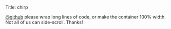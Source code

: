 Title: chirp

<a href="http://twitter.com/github">@github</a> please wrap long lines of code, or make the container 100% width. Not all of us can side-scroll. Thanks!
